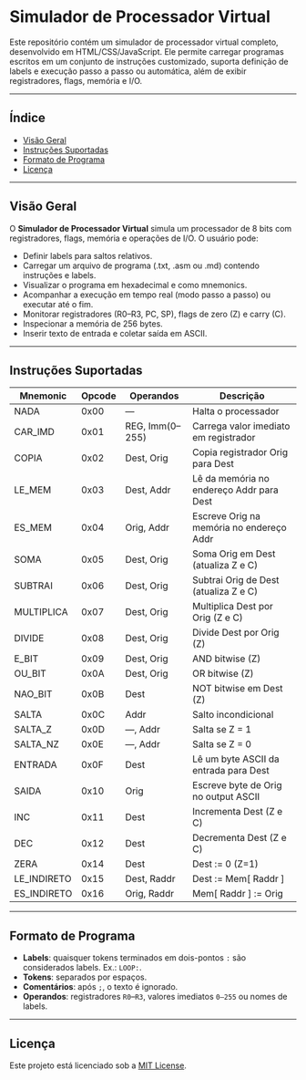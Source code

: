 # Simulador de Processador Virtual

Este repositório contém um simulador de processador virtual completo, desenvolvido em HTML/CSS/JavaScript. Ele permite
carregar programas escritos em um conjunto de instruções customizado, suporta definição de labels e execução passo a
passo ou automática, além de exibir registradores, flags, memória e I/O.

---

## Índice

- [Visão Geral](#visão-geral)
- [Instruções Suportadas](#instruções-suportadas)
- [Formato de Programa](#formato-de-programa)
- [Licença](#licença)

---

## Visão Geral

O **Simulador de Processador Virtual** simula um processador de 8 bits com registradores, flags, memória e operações de
I/O. O usuário pode:

- Definir labels para saltos relativos.
- Carregar um arquivo de programa (.txt, .asm ou .md) contendo instruções e labels.
- Visualizar o programa em hexadecimal e como mnemonics.
- Acompanhar a execução em tempo real (modo passo a passo) ou executar até o fim.
- Monitorar registradores (R0–R3, PC, SP), flags de zero (Z) e carry (C).
- Inspecionar a memória de 256 bytes.
- Inserir texto de entrada e coletar saída em ASCII.

---

## Instruções Suportadas

| Mnemonic     | Opcode | Operandos       | Descrição                                                    |
|--------------|--------|-----------------|--------------------------------------------------------------|
| NADA         | 0x00   | —               | Halta o processador                                          |
| CAR\_IMD     | 0x01   | REG, Imm(0–255) | Carrega valor imediato em registrador                        |
| COPIA        | 0x02   | Dest, Orig      | Copia registrador Orig para Dest                             |
| LE\_MEM      | 0x03   | Dest, Addr      | Lê da memória no endereço Addr para Dest                     |
| ES\_MEM      | 0x04   | Orig, Addr      | Escreve Orig na memória no endereço Addr                     |
| SOMA         | 0x05   | Dest, Orig      | Soma Orig em Dest (atualiza Z e C)                           |
| SUBTRAI      | 0x06   | Dest, Orig      | Subtrai Orig de Dest (atualiza Z e C)                        |
| MULTIPLICA   | 0x07   | Dest, Orig      | Multiplica Dest por Orig (Z e C)                             |
| DIVIDE       | 0x08   | Dest, Orig      | Divide Dest por Orig (Z)                                     |
| E\_BIT       | 0x09   | Dest, Orig      | AND bitwise (Z)                                              |
| OU\_BIT      | 0x0A   | Dest, Orig      | OR bitwise (Z)                                               |
| NAO\_BIT     | 0x0B   | Dest            | NOT bitwise em Dest (Z)                                      |
| SALTA        | 0x0C   | Addr            | Salto incondicional                                          |
| SALTA\_Z     | 0x0D   | —, Addr         | Salta se Z = 1                                               |
| SALTA\_NZ    | 0x0E   | —, Addr         | Salta se Z = 0                                               |
| ENTRADA      | 0x0F   | Dest            | Lê um byte ASCII da entrada para Dest                        |
| SAIDA        | 0x10   | Orig            | Escreve byte de Orig no output ASCII                         |
| INC          | 0x11   | Dest            | Incrementa Dest (Z e C)                                      |
| DEC          | 0x12   | Dest            | Decrementa Dest (Z e C)                                      |
| ZERA         | 0x14   | Dest            | Dest := 0 (Z=1)                                              |
| LE\_INDIRETO | 0x15   | Dest, Raddr     | Dest := Mem[ Raddr ]                                         |
| ES\_INDIRETO | 0x16   | Orig, Raddr     | Mem[ Raddr ] := Orig                                         |

---

## Formato de Programa

- **Labels**: quaisquer tokens terminados em dois-pontos `:` são considerados labels. Ex.: `LOOP:`.
- **Tokens**: separados por espaços.
- **Comentários**: após `;`, o texto é ignorado.
- **Operandos**: registradores `R0`–`R3`, valores imediatos `0–255` ou nomes de labels.

---

## Licença

Este projeto está licenciado sob a [MIT License](LICENSE).

